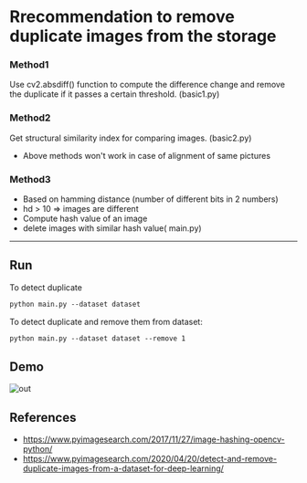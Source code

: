 # Rrecommendation to remove duplicate images from the storage

### Method1
Use cv2.absdiff() function to compute the difference change
and remove the duplicate if it passes a certain threshold. (basic1.py)

### Method2
Get structural similarity index for comparing images. (basic2.py)

- Above methods won't work in case of alignment of same pictures 

### Method3
- Based on hamming distance (number of different bits in 2 numbers)
- hd > 10 => images are different
- Compute hash value of an image 
- delete images with similar hash value( main.py)

---

## Run
To detect duplicate
```html
python main.py --dataset dataset
```

To detect duplicate and remove them from dataset:
```html
python main.py --dataset dataset --remove 1
```

## Demo

![out](https://user-images.githubusercontent.com/46133803/85317498-179a1480-b4dc-11ea-880d-e4d16ed43bc5.gif)

## References
- https://www.pyimagesearch.com/2017/11/27/image-hashing-opencv-python/
- https://www.pyimagesearch.com/2020/04/20/detect-and-remove-duplicate-images-from-a-dataset-for-deep-learning/
